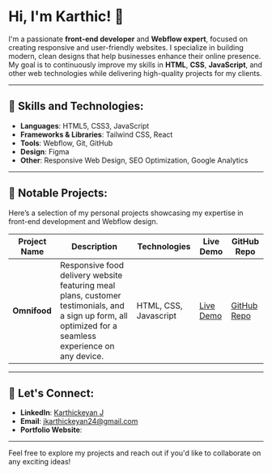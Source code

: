 # Hi, I'm Karthic!  👋

I'm a passionate **front-end developer** and **Webflow expert**, focused on creating responsive and user-friendly websites. I specialize in building modern, clean designs that help businesses enhance their online presence. My goal is to continuously improve my skills in **HTML**, **CSS**, **JavaScript**, and other web technologies while delivering high-quality projects for my clients.

---

## 🚀 Skills and Technologies:
- **Languages**: HTML5, CSS3, JavaScript
- **Frameworks & Libraries**: Tailwind CSS, React
- **Tools**: Webflow, Git, GitHub
- **Design**: Figma
- **Other**: Responsive Web Design, SEO Optimization, Google Analytics

---

## 🌟 Notable Projects:
Here’s a selection of my personal projects showcasing my expertise in front-end development and Webflow design.

| Project Name | Description | Technologies | Live Demo | GitHub Repo |
|--------------|-------------|--------------|-----------|-------------|
| **Omnifood** | Responsive food delivery website featuring meal plans, customer testimonials, and a sign up form, all optimized for a seamless experience on any device. | HTML, CSS, Javascript | [Live Demo](https://omnifood-karthic.netlify.app/) | [GitHub Repo](https://github.com/karthickeyan-dev/Omnifood) |
---

## 🤝 Let's Connect:
- **LinkedIn**: [Karthickeyan J](https://www.linkedin.com/in/karthickeyan-dev/)
- **Email**: [jkarthickeyan24@gmail.com](mailto:jkarthickeyan24@gmail.com)
- **Portfolio Website**: 

---

Feel free to explore my projects and reach out if you'd like to collaborate on any exciting ideas!
